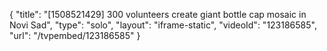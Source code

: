 {
    "title": "[1508521429] 300 volunteers create giant bottle cap mosaic in Novi Sad",
    "type": "solo",
    "layout": "iframe-static",
    "videoId": "123186585",
    "url": "\/tvpembed\/123186585"
}